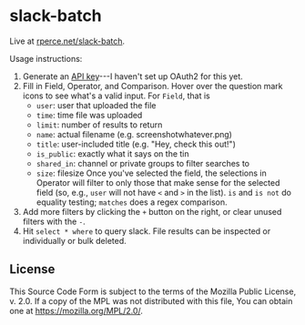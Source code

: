 slack-batch
===

Live at [rperce.net/slack-batch](//rperce.net/slack-batch).

Usage instructions:

1. Generate an [API key](https://api.slack.com/docs/oauth-test-tokens)---I haven't set up
   OAuth2 for this yet.
2. Fill in Field, Operator, and Comparison. Hover over the question mark icons to see
   what's a valid input. For `Field`, that is
    - `user`: user that uploaded the file
    - `time`: time file was uploaded
    - `limit`: number of results to return
    - `name`: actual filename (e.g. screenshotwhatever.png)
    - `title`: user-included title (e.g. "Hey, check this out!")
    - `is_public`: exactly what it says on the tin
    - `shared_in`: channel or private groups to filter searches to
    - `size`: filesize
   Once you've selected the field, the selections in Operator will filter to only those
   that make sense for the selected field (so, e.g., `user` will not have `<` and `>` in
   the list). `is` and `is not` do equality testing; `matches` does a regex comparison.
3. Add more filters by clicking the `+` button on the right, or clear unused filters with
   the `-`.
4. Hit `select * where` to query slack. File results can be inspected or individually or
   bulk deleted.


License
---
This Source Code Form is subject to the terms of the Mozilla Public License, v. 2.0. If a copy of the MPL was not distributed with this file, You can obtain one at https://mozilla.org/MPL/2.0/.

